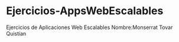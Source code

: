 # Ejercicios-AppsWebEscalables
Ejercicios de Aplicaciones Web Escalables
Nombre:Monserrat Tovar Quistian